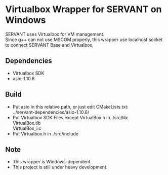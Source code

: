 # Virtualbox Wrapper for SERVANT on Windows
SERVANT uses Virtualbox for VM management.  
Since g++ can not use MSCOM properly, this wrapper use localhost socket to connect SERVANT Base and Virtualbox.  

## Dependencies
* Virtualbox SDK  
* asio-1.10.6  

## Build
* Put asio in this relative path, or just edit CMakeLists.txt:  
  ../servant-dependencies/asio-1.10.6/  
* Put Virtualbox SDK Files except VirtualBox.h in ./src/lib:  
  VirtualBox.tlb  
  VirtualBox_i.c
* Put Virtualbox.h in ./src/include

## Note
* This wrapper is Windows-dependent.  
* This project is still under heavy development.  
